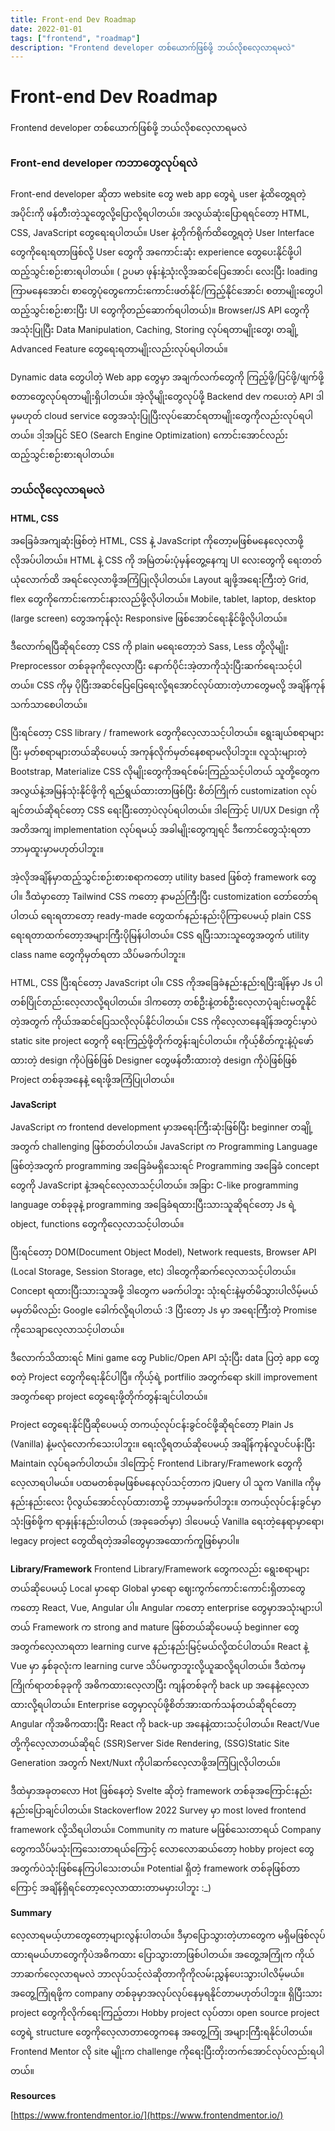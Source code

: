 ```yaml
---
title: Front-end Dev Roadmap
date: 2022-01-01
tags: ["frontend", "roadmap"]
description: "Frontend developer တစ်ယောက်ဖြစ်ဖို့ ဘယ်လိုစလေ့လာရမလဲ"
---
```


# Front-end Dev Roadmap

Frontend developer တစ်ယောက်ဖြစ်ဖို့ ဘယ်လိုစလေ့လာရမလဲ

### Front-end developer ကဘာတွေလုပ်ရလဲ

Front-end developer ဆိုတာ website တွေ web app တွေရဲ့  user နဲ့ထိတွေ့ရတဲ့အပိုင်းကို ဖန်တီးတဲ့သူတွေလို့ပြောလို့ရပါတယ်။ အလွယ်ဆုံးပြောရရင်တော့ HTML, CSS, JavaScript တွေရေးရပါတယ်။ User နဲ့တိုက်ရိုက်ထိတွေ့ရတဲ့‌ User Interface တွေကိုရေးရတာဖြစ်လို့ User တွေကို အကောင်းဆုံး experience တွေပေးနိုင်ဖို့ပါထည့်သွင်းစဉ်းစားရပါတယ်။ ( ဥပမာ ဖုန်းနဲ့သုံးလို့အဆင်ပြေအောင်၊ လေးပြီး loading ကြာမနေအောင်၊ စာတွေပုံတွေကောင်းကောင်းဖတ်နိုင်/ကြည့်နိုင်အောင်၊ စတာမျိုးတွေပါထည့်သွင်းစဉ်းစားပြီး UI တွေကိုတည်ဆောက်ရပါတယ်)။ Browser/JS  API တွေကိုအသုံးပြုပြီး Data Manipulation, Caching, Storing လုပ်ရတာမျိုးတွေ၊ တချို့  Advanced Feature တွေရေးရတာမျိုးလည်းလုပ်ရပါတယ်။

Dynamic data တွေပါတဲ့ Web app တွေမှာ အချက်လက်တွေကို ကြည့်ဖို့/ပြင်ဖို့/ဖျက်ဖို့ စတာတွေလုပ်ရတာမျိုးရှိပါတယ်။ အဲ့လိုမျိုးတွေလုပ်ဖို့ Backend dev ကပေးတဲ့ API ဒါမှမဟုတ် cloud service တွေအသုံးပြုပြီးလုပ်ဆောင်ရတာမျိုးတွေကိုလည်းလုပ်ရပါတယ်။ ဒါ့အပြင် SEO (Search Engine Optimization) ကောင်းအောင်လည်းထည့်သွင်းစဉ်းစားရပါတယ်။ 

### ဘယ်လိုလေ့လာရမလဲ

**HTML, CSS**

အခြေခံအကျဆုံးဖြစ်တဲ့ HTML, CSS နဲ့ JavaScript ကိုတော့မဖြစ်မနေလေ့လာဖို့လိုအပ်ပါတယ်။ HTML နဲ့ CSS ကို အမြဲတမ်းပုံမှန်တွေ့နေကျ UI လေးတွေကို ရေးတတ်ယုံလောက်ထိ အရင်လေ့လာဖို့အကြံပြုလိုပါတယ်။ Layout ချဖို့အရေးကြီးတဲ့ Grid, flex တွေကိုကောင်းကောင်းနားလည်ဖို့လိုပါတယ်။ Mobile, tablet, laptop, desktop (large screen) တွေအကုန်လုံး Responsive ဖြစ်အောင်ရေးနိုင်ဖို့လိုပါတယ်။ 

ဒီလောက်ရပြီဆိုရင်တော့ CSS ကို plain မရေးတော့ဘဲ Sass, Less တို့လိုမျိုး Preprocessor တစ်ခုခုကိုလေ့လာပြီး နောက်ပိုင်းအဲ့တာကိုသုံးပြီးဆက်ရေးသင့်ပါတယ်။ CSS ကိုမှ ပိုပြီးအဆင်ပြေပြေရေးလို့ရအောင်လုပ်ထားတဲ့ဟာတွေမလို့ အချိန်ကုန်သက်သာစေပါတယ်။ 

ပြီးရင်တော့ CSS library / framework တွေကိုလေ့လာသင့်ပါတယ်။ ရွေးချယ်စရာများပြီး မှတ်စရာများတယ်ဆိုပေမယ့် အကုန်လိုက်မှတ်နေစရာမလိုပါဘူး။ လူသုံးများတဲ့ Bootstrap, Materialize CSS လိုမျိုးတွေကိုအရင်စမ်းကြည့်သင့်ပါတယ် သူတို့တွေက အလွယ်နဲ့အမြန်သုံးနိုင်ဖို့ကို ရည်ရွယ်ထားတာဖြစ်ပြီး စိတ်ကြိုက် customization လုပ်ချင်တယ်ဆိုရင်တော့ CSS ရေးပြီးတော့ပဲလုပ်ရပါတယ်။ ဒါကြောင့် UI/UX Design ကို အတိအကျ implementation လုပ်ရမယ့် အခါမျိုးတွေကျရင် ဒီကောင်တွေသုံးရတာ ဘာမှထူးမှာမဟုတ်ပါဘူး။

အဲ့လိုအချိန်မှာထည့်သွင်းစဉ်းစားစရာကတော့ utility based ဖြစ်တဲ့ framework တွေပါ။ ဒီထဲမှာတော့ Tailwind CSS ကတော့ နာမည်ကြီးပြီး customization တော်တော်ရပါတယ် ရေးရတာတော့ ready-made တွေထက်နည်းနည်းပိုကြာပေမယ့် plain CSS ရေးရတာထက်တော့အများကြီးပိုမြန်ပါတယ်။ CSS ရပြီးသားသူတွေအတွက် utility class name တွေကိုမှတ်ရတာ သိပ်မခက်ပါဘူး။

HTML, CSS ပြီးရင်တော့ JavaScript ပါ။ CSS ကိုအခြေခံနည်းနည်းရပြီးချိန်မှာ Js ပါတစ်ပြိုင်တည်းလေ့လာလို့ရပါတယ်။ ဒါကတော့ တစ်ဦးနဲ့တစ်ဦးလေ့လာပုံချင်းမတူနိုင်တဲ့အတွက် ကိုယ်အဆင်ပြေသလိုလုပ်နိုင်ပါတယ်။ CSS ကိုလေ့လာနေချိန်အတွင်းမှာပဲ static site project တွေကို ရေးကြည့်ဖို့တိုက်တွန်းချင်ပါတယ်။ ကိုယ့်စိတ်ကူးနဲ့ပုံဖော်ထားတဲ့ design ကိုပဲဖြစ်ဖြစ် Designer တွေဖန်တီးထားတဲ့ design ကိုပဲဖြစ်ဖြစ် Project တစ်ခုအနေနဲ့ ရေးဖို့အကြံပြုပါတယ်။

**JavaScript**

JavaScript က frontend development မှာအရေးကြီးဆုံးဖြစ်ပြီး beginner တချို့အတွက် challenging ဖြစ်တတ်ပါတယ်။ JavaScript က Programming Language ဖြစ်တဲ့အတွက် programming အခြေခံမရှိသေးရင် Programming အခြေခံ concept တွေကို JavaScript နဲ့အရင်လေ့လာသင့်ပါတယ်။ အခြား C-like programming language တစ်ခုခုနဲ့ programming အခြေခံရထားပြီးသားသူဆိုရင်တော့ Js ရဲ့ object, functions တွေကိုလေ့လာသင့်ပါတယ်။

ပြီးရင်တော့ DOM(Document Object Model), Network requests, Browser API (Local Storage, Session Storage, etc) ဒါတွေကိုဆက်လေ့လာသင့်ပါတယ်။ Concept ရထားပြီးသားသူအဖို့ ဒါတွေက မခက်ပါဘူး သုံးရင်းနဲ့မှတ်မိသွားပါလိမ့်မယ် မမှတ်မိလည်း Google ခေါက်လို့ရပါတယ် :3 ပြီးတော့ Js မှာ အရေးကြီးတဲ့ Promise ကိုသေချာလေ့လာသင့်ပါတယ်။ 

ဒီလောက်သိထားရင် Mini game တွေ Public/Open API သုံးပြီး data ပြတဲ့ app တွေ စတဲ့ Project တွေကိုရေးနိုင်ပါပြီ။ ကိုယ့်ရဲ့ portfilio အတွက်ရော skill improvement အတွက်ရော project တွေရေးဖို့တိုက်တွန်းချင်ပါတယ်။ 

Project တွေရေးနိုင်ပြီဆိုပေမယ့် တကယ့်လုပ်ငန်းခွင်ဝင်ဖို့ဆိုရင်တော့ Plain Js (Vanilla) နဲ့မလုံလောက်သေးပါဘူး။ ရေးလို့ရတယ်ဆိုပေမယ့် အချိန်ကုန်လူပင်ပန်းပြီး Maintain လုပ်ရခက်ပါတယ်။ ဒါကြောင့် Frontend Library/Framework တွေကိုလေ့လာရပါမယ်။ ပထမတစ်ခုမဖြစ်မနေလုပ်သင့်တာက jQuery ပါ သူက Vanilla ကိုမှနည်းနည်းလေး ပိုလွယ်အောင်လုပ်ထားတာမို့ ဘာမှမခက်ပါဘူး။ တကယ့်လုပ်ငန်းခွင်မှာ သုံးဖြစ်ဖို့က ရာနှုန်းနည်းပါတယ် (အခုခေတ်မှာ) ဒါပေမယ့် Vanilla ရေးတဲ့နေရာမှာရော၊ legacy project တွေထိရတဲ့အခါတွေမှာအထောက်ကူဖြစ်မှာပါ။

**Library/Framework**
Frontend Library/Framework တွေကလည်း ရွေးစရာများတယ်ဆိုပေမယ့် Local မှာရော Global မှာရော ဈေးကွက်ကောင်းကောင်းရှိတာတွေကတော့ React, Vue, Angular ပါ။  Angular ကတော့ enterprise တွေမှာအသုံးများပါတယ် Framework က strong and mature ဖြစ်တယ်ဆိုပေမယ့် beginner တွေအတွက်လေ့လာရတာ learning curve နည်းနည်းမြင့်မယ်လို့ထင်ပါတယ်။ React နဲ့ Vue မှာ နှစ်ခုလုံးက learning curve သိပ်မကွာဘူးလို့ယူဆလို့ရပါတယ်။ ဒီထဲကမှကြိုက်ရာတစ်ခုခုကို အဓိကထားလေ့လာပြီး ကျန်တစ်ခုကို back up အနေနဲ့လေ့လာထားလို့ရပါတယ်။ Enterprise တွေမှာလုပ်ဖို့စိတ်အားထက်သန်တယ်ဆိုရင်တော့ Angular ကိုအဓိကထားပြီး React ကို back-up အနေနဲ့ထားသင့်ပါတယ်။ React/Vue တို့ကိုလေ့လာတယ်ဆိုရင် (SSR)Server Side Rendering, (SSG)Static Site Generation အတွက် Next/Nuxt ကိုပါဆက်လေ့လာဖို့အကြံပြုလိုပါတယ်။ 

ဒီထဲမှာအခုတလော Hot ဖြစ်နေတဲ့ Svelte ဆိုတဲ့ framework တစ်ခုအကြောင်းနည်းနည်းပြောချင်ပါတယ်။ Stackoverflow 2022 Survey မှာ most loved frontend framework လို့သိရပါတယ်။ Community က mature မဖြစ်သေးတာရယ် Company တွေကသိပ်မသုံးကြသေးတာရယ်ကြောင့် လောလောဆယ်တော့ hobby project တွေအတွက်ပဲသုံးဖြစ်နေကြပါသေးတယ်။ Potential ရှိတဲ့ framework တစ်ခုဖြစ်တာကြောင့် အချိန်ရှိရင်တော့လေ့လာထားတာမမှားပါဘူး :_) 

**Summary**

လေ့လာရမယ့်ဟာတွေတော့များလွန်းပါတယ်။ ဒီမှာပြောသွားတဲ့ဟာတွေက မရှိမဖြစ်လုပ်ထားရမယ်ဟာတွေကိုပဲအဓိကထား ပြောသွားတာဖြစ်ပါတယ်။ အတွေ့အကြုံက ကိုယ်ဘာဆက်လေ့လာရမလဲ ဘာလုပ်သင့်လဲဆိုတာကိုကိုလမ်းညွှန်ပေးသွားပါလိမ့်မယ်။ အတွေ့ကြုံရဖို့က company တစ်ခုမှာအလုပ်လုပ်နေမှရနိုင်တာမဟုတ်ပါဘူး။ ရှိပြီးသား project တွေကိုလိုက်ရေးကြည့်တာ၊ Hobby project လုပ်တာ၊ open source project တွေရဲ့ structure တွေကိုလေ့လာတာတွေကနေ အတွေ့ကြုံ အများကြီးရနိုင်ပါတယ်။ Frontend Mentor လို site မျိုးက challenge ကိုရေးပြီးတိုးတက်အောင်လုပ်လည်းရပါတယ်။ 

**Resources**

[https://www.frontendmentor.io/](https://www.frontendmentor.io/)
